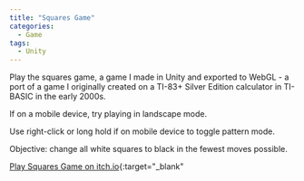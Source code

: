 ```yaml
---
title: "Squares Game"
categories:
  - Game
tags:
  - Unity
---
```


Play the squares game, a game I made in Unity and exported to WebGL - a port of a game I originally created on a TI-83+ Silver Edition calculator in TI-BASIC in the early 2000s.

If on a mobile device, try playing in landscape mode.

Use right-click or long hold if on mobile device to toggle pattern mode.

Objective: change all white squares to black in the fewest moves possible.

[Play Squares Game on itch.io](https://puzzledice.itch.io/squares?secret=hrGUpGyktS76k5VbLGYQzMQa8N0){:target="_blank"

